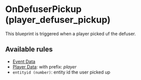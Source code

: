 # OnDefuserPickup (player_defuser_pickup)

This blueprint is triggered when a player picked uf the defuser.

## Available rules

- [Event Data](GlobalEventData.md)
- [Player Data](GlobalPlayerData.md): with prefix: *player*
- `entityid (number)`: entity id the user picked up
